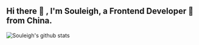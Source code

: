 ## Hi there 👋 , I'm Souleigh, a Frontend Developer 🚀 from China.


<!--
**hsl947/hsl947** is a ✨ _special_ ✨ repository because its `README.md` (this file) appears on your GitHub profile.

Here are some ideas to get you started:

- 🔭 I’m currently working on ...
- 🌱 I’m currently learning ...
- 👯 I’m looking to collaborate on ...
- 🤔 I’m looking for help with ...
- 💬 Ask me about ...
- 📫 How to reach me: ...
- 😄 Pronouns: ...
- ⚡ Fun fact: ...

https://github.com/anuraghazra/github-readme-stats/blob/master/docs/readme_cn.md
[![Readme Card](https://github-readme-stats.vercel.app/api/pin/?username=hsl947&repo=react-antd-multi-tabs-admin)](https://github.com/hsl947/react-antd-multi-tabs-admin)
[![Readme Card](https://github-readme-stats.vercel.app/api/pin/?username=helloworld-Co&repo=html2md)](https://github.com/helloworld-Co/html2md)

<a href="https://github.com/hsl947/react-antd-multi-tabs-admin" style="display:inline-block;">
  <img align="center" height="120" width="400" src="https://github-readme-stats.vercel.app/api/pin/?username=hsl947&repo=react-antd-multi-tabs-admin" />
</a>

<a href="https://github.com/helloworld-Co/html2md" style="display:inline-block;">
  <img align="center" height="140" width="400" src="https://github-readme-stats.vercel.app/api/pin/?username=helloworld-Co&repo=html2md" />
</a>
-->

![Souleigh's github stats](https://github-readme-stats.vercel.app/api?username=hsl947&show_icons=true) 

